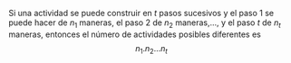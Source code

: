 Si una actividad se puede construir en $t$ pasos sucesivos y el paso 1 se puede hacer de $n_1$ maneras, el paso 2 de $n_2$ maneras,..., y el paso $t$ de $n_t$ maneras, entonces el número de actividades posibles diferentes es $$n_1.n_2...n_t$$